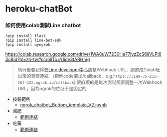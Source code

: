 # heroku-chatBot

### 如何使用colab測試Line chatbot
```
!pip install flask
!pip install line-bot-sdk
!pip install pyngrok
```
https://colab.research.google.com/drive/1WA8uW7230He77jyzZcS6ijVLPj64cBid?hl=zh-tw#scrollTo=YIidv3tARHmg
> 執行後要記得去[Line developer中心](https://developers.line.biz/console/)調整Webhook URL，調整成Colab吐出來的頁面連結。(範例code要加/callback，e.g.`https://31e0-35-231-164-122.ngrok.io/callback`)
> 很麻煩的是每次測試都要調整一次Webhook URL，因為ngrok的位址不是固定的


- 按鈕範例
  - [ngrok_chatbot_Buttom_template_V2.ipynb](https://colab.research.google.com/drive/1N_HBu17HyQLwNsHDuEeAkS9QAOH85Ydy?usp=sharing)
- 減肥
  - [範例連結](https://colab.research.google.com/drive/1IVuyqkquDfJkwFoOtATVAXYtZS_F-Tlk?hl=zh-tw#scrollTo=mSi-0mnRRGUm)  
- 吃藥
  - [範例連結](https://colab.research.google.com/drive/1OhgmCpUblTxximffTfmRGx7Ghb6ZjOZQ?hl=zh-tw#scrollTo=Lmazs04mRIQl)
